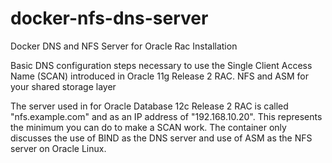 # docker-nfs-dns-server

Docker DNS and NFS Server for Oracle Rac Installation

Basic DNS configuration steps necessary to use the Single Client Access Name (SCAN) introduced in Oracle 11g Release 2 RAC.
NFS and ASM for your shared storage layer

The server used in for Oracle Database 12c Release 2 RAC is called "nfs.example.com" and as an IP address of "192.168.10.20".
This represents the minimum you can do to make a SCAN work.
The container only discusses the use of BIND as the DNS server and use of ASM as the NFS server on Oracle Linux.
